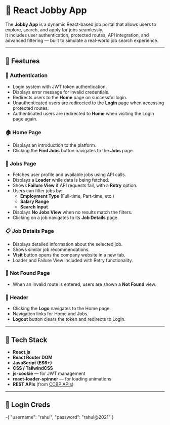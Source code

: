 # 💼 React Jobby App

The **Jobby App** is a dynamic React-based job portal that allows users to explore, search, and apply for jobs seamlessly.  
It includes user authentication, protected routes, API integration, and advanced filtering — built to simulate a real-world job search experience.

---

## 🚀 Features

### 🔐 Authentication
- Login system with JWT token authentication.
- Displays error message for invalid credentials.
- Redirects users to the **Home** page on successful login.
- Unauthenticated users are redirected to the **Login** page when accessing protected routes.
- Authenticated users are redirected to **Home** when visiting the Login page again.

### 🏠 Home Page
- Displays an introduction to the platform.
- Clicking the **Find Jobs** button navigates to the **Jobs** page.

### 💼 Jobs Page
- Fetches user profile and available jobs using API calls.
- Displays a **Loader** while data is being fetched.
- Shows **Failure View** if API requests fail, with a **Retry** option.
- Users can filter jobs by:
  - **Employment Type** (Full-time, Part-time, etc.)
  - **Salary Range**
  - **Search Input**
- Displays **No Jobs View** when no results match the filters.
- Clicking on a job navigates to its **Job Details** page.

### 📋 Job Details Page
- Displays detailed information about the selected job.
- Shows similar job recommendations.
- **Visit** button opens the company website in a new tab.
- Loader and Failure View included with Retry functionality.

### 🚫 Not Found Page
- When an invalid route is entered, users are shown a **Not Found** view.

### 🧭 Header
- Clicking the **Logo** navigates to the Home page.
- Navigation links for Home and Jobs.
- **Logout** button clears the token and redirects to Login.

---

## 🧱 Tech Stack

- **React.js**
- **React Router DOM**
- **JavaScript (ES6+)**
- **CSS / TailwindCSS**
- **js-cookie** — for JWT management  
- **react-loader-spinner** — for loading animations
- **REST APIs** (from [CCBP APIs](https://apis.ccbp.in))

---

## 🔗 Login Creds
  -{ "username": "rahul", "password": "rahul@2021" }
